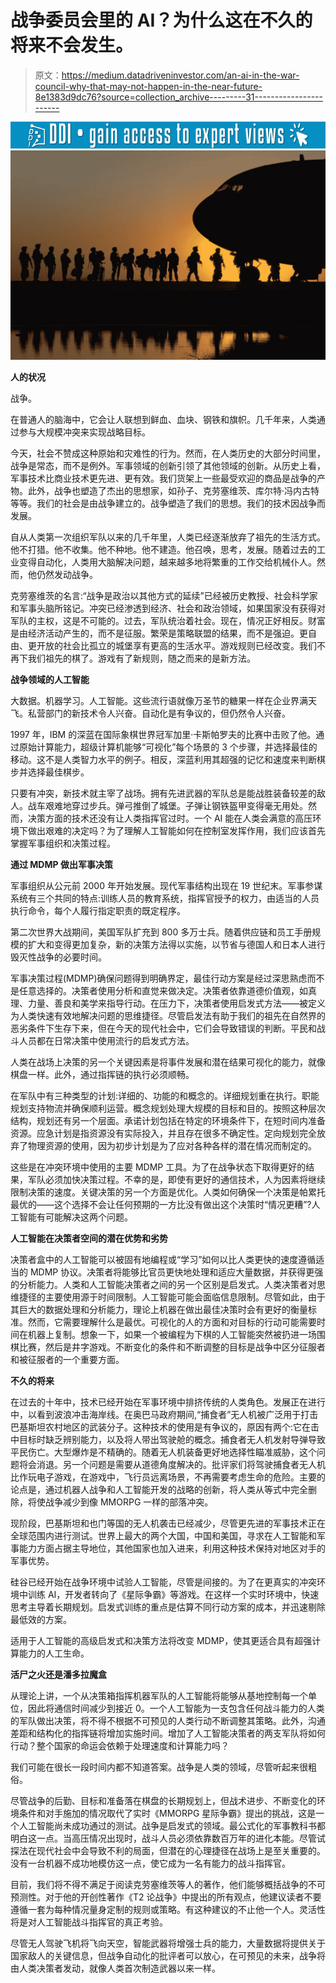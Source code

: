 # 战争委员会里的 AI？为什么这在不久的将来不会发生。

> 原文：<https://medium.datadriveninvestor.com/an-ai-in-the-war-council-why-that-may-not-happen-in-the-near-future-8e1383d9dc76?source=collection_archive---------31----------------------->

[![](img/2ad1051ddf6f61b640d5965500e72fcc.png)](http://www.track.datadriveninvestor.com/1B9E)![](img/50b058a7873c3885e5a5fc25ac962ef0.png)

**人的状况**

战争。

在普通人的脑海中，它会让人联想到鲜血、血块、钢铁和旗帜。几千年来，人类通过参与大规模冲突来实现战略目标。

今天，社会不赞成这种原始和灾难性的行为。然而，在人类历史的大部分时间里，战争是常态，而不是例外。军事领域的创新引领了其他领域的创新。从历史上看，军事技术比商业技术更先进、更有效。我们货架上一些最受欢迎的商品是战争的产物。此外，战争也塑造了杰出的思想家，如孙子、克劳塞维茨、库尔特·冯内古特等等。我们的社会是由战争建立的。战争塑造了我们的思想。我们的技术因战争而发展。

自从人类第一次组织军队以来的几千年里，人类已经逐渐放弃了祖先的生活方式。他不打猎。他不收集。他不种地。他不建造。他召唤，思考，发展。随着过去的工业变得自动化，人类用大脑解决问题，越来越多地将繁重的工作交给机械仆人。然而，他仍然发动战争。

克劳塞维茨的名言:“战争是政治以其他方式的延续”已经被历史教授、社会科学家和军事头脑所铭记。冲突已经渗透到经济、社会和政治领域，如果国家没有获得对军队的主权，这是不可能的。过去，军队统治着社会。现在，情况正好相反。财富是由经济活动产生的，而不是征服。繁荣是策略联盟的结果，而不是强迫。更自由、更开放的社会比孤立的城堡享有更高的生活水平。游戏规则已经改变。我们不再下我们祖先的棋了。游戏有了新规则，随之而来的是新方法。

**战争领域的人工智能**

大数据。机器学习。人工智能。这些流行语就像万圣节的糖果一样在企业界满天飞。私营部门的新技术令人兴奋。自动化是有争议的，但仍然令人兴奋。

1997 年，IBM 的深蓝在国际象棋世界冠军加里·卡斯帕罗夫的比赛中击败了他。通过原始计算能力，超级计算机能够“可视化”每个场景的 3 个步骤，并选择最佳的移动。这不是人类智力水平的例子。相反，深蓝利用其超强的记忆和速度来判断棋步并选择最佳棋步。

只要有冲突，新技术就主宰了战场。拥有先进武器的军队总是能战胜装备较差的敌人。战车艰难地穿过步兵。弹弓推倒了城堡。子弹让钢铁盔甲变得毫无用处。然而，决策方面的技术还没有让人类指挥官过时。一个 AI 能在人类会满意的高压环境下做出艰难的决定吗？为了理解人工智能如何在控制室发挥作用，我们应该首先掌握军事组织和决策过程。

**通过 MDMP 做出军事决策**

军事组织从公元前 2000 年开始发展。现代军事结构出现在 19 世纪末。军事参谋系统有三个共同的特点:训练人员的教育系统，指挥官授予的权力，由适当的人员执行命令，每个人履行指定职责的既定程序。

第二次世界大战期间，美国军队扩充到 800 多万士兵。随着供应链和员工手册规模的扩大和变得更加复杂，新的决策方法得以实施，以节省与德国人和日本人进行毁灭性战争的必要时间。

军事决策过程(MDMP)确保问题得到明确界定，最佳行动方案是经过深思熟虑而不是任意选择的。决策者使用分析和直觉来做决定。决策者依靠道德价值观，如真理、力量、善良和美学来指导行动。在压力下，决策者使用启发式方法——被定义为人类快速有效地解决问题的思维捷径。尽管启发法有助于我们的祖先在自然界的恶劣条件下生存下来，但在今天的现代社会中，它们会导致错误的判断。平民和战斗人员都在日常决策中使用流行的启发式方法。

人类在战场上决策的另一个关键因素是将事件发展和潜在结果可视化的能力，就像棋盘一样。此外，通过指挥链的执行必须顺畅。

在军队中有三种类型的计划:详细的、功能的和概念的。详细规划重在执行。职能规划支持物流并确保顺利运营。概念规划处理大规模的目标和目的。按照这种层次结构，规划还有另一个层面。承诺计划包括在特定的环境条件下，在短时间内准备资源。应急计划是指资源没有实际投入，并且存在很多不确定性。定向规划完全放弃了物理资源的使用，因为初步计划是为了应对各种各样的潜在情况而制定的。

这些是在冲突环境中使用的主要 MDMP 工具。为了在战争状态下取得更好的结果，军队必须加快决策过程。不幸的是，即使有更好的通信技术，人为因素将继续限制决策的速度。关键决策的另一个方面是优化。人类如何确保一个决策是帕累托最优的——这个选择不会让任何预期的一方比没有做出这个决策时“情况更糟”?人工智能有可能解决这两个问题。

**人工智能在决策者空间的潜在优势和劣势**

决策者盒中的人工智能可以被固有地编程或“学习”如何以比人类更快的速度遵循适当的 MDMP 协议。决策者将能够比官员更快地处理和适应大量数据，并获得更强的分析能力。人类和人工智能决策者之间的另一个区别是启发式。人类决策者对思维捷径的主要使用源于时间限制。人工智能可能会面临信息限制。尽管如此，由于其巨大的数据处理和分析能力，理论上机器在做出最佳决策时会有更好的衡量标准。然而，它需要理解什么是最优。可视化的人的方面和对目标的行动可能需要时间在机器上复制。想象一下，如果一个被编程为下棋的人工智能突然被扔进一场围棋比赛，然后是井字游戏。不断变化的条件和不断调整的目标是战争中区分征服者和被征服者的一个重要方面。

**不久的将来**

在过去的十年中，技术已经开始在军事环境中排挤传统的人类角色。发展正在进行中，以看到波浪冲击海岸线。在奥巴马政府期间,“捕食者”无人机被广泛用于打击巴基斯坦农村地区的武装分子。这种技术的使用是有争议的，原因有两个:它在击中目标时缺乏辨别能力，以及将人带出驾驶舱的概念。捕食者无人机发射导弹导致平民伤亡。大型爆炸是不精确的。随着无人机装备更好地选择性瞄准威胁，这个问题将会消退。另一个问题是需要从道德角度解决的。批评家们将驾驶捕食者无人机比作玩电子游戏，在游戏中，飞行员远离场景，不再需要考虑生命的危险。主要的论点是，通过机器人战争和人工智能开发的战略的创新，将人类从等式中完全删除，将使战争减少到像 MMORPG 一样的部落冲突。

现阶段，巴基斯坦和也门等国的无人机袭击已经减少，尽管更先进的军事技术正在全球范围内进行测试。世界上最大的两个大国，中国和美国，寻求在人工智能和军事能力方面占据主导地位，其他国家也加入进来，利用这种技术保持对地区对手的军事优势。

硅谷已经开始在战争环境中试验人工智能，尽管是间接的。为了在更真实的冲突环境中训练 AI，开发者转向了《星际争霸》等游戏。在这样一个实时环境中，快速思考主导着长期规划。启发式训练的重点是估算不同行动方案的成本，并迅速剔除最低效的方案。

适用于人工智能的高级启发式和决策方法将改变 MDMP，使其更适合具有超强计算能力的人工生命。

**活尸之火还是潘多拉魔盒**

从理论上讲，一个从决策箱指挥机器军队的人工智能将能够从基地控制每一个单位，因此将通信时间减少到接近 0。一个人工智能为一支包含任何战斗能力的人类的军队做出决策，将不得不根据不可预见的人类行动不断调整其策略。此外，沟通差距和结构化的指挥链将增加实施时间。增加了人工智能决策者的两支军队将如何行动？整个国家的命运会依赖于处理速度和计算能力吗？

我们可能在很长一段时间内都不知道答案。战争是人类的领域，尽管听起来很粗俗。

尽管战争的后勤、目标和准备落在棋盘的长期规划上，但战术进步、不断变化的环境条件和对手施加的情况取代了实时《MMORPG 星际争霸》提出的挑战，这是一个人工智能尚未成功通过的测试。战争是启发式的领域。最公式化的军事教科书都明白这一点。当高压情况出现时，战斗人员必须依靠数百万年的进化本能。尽管试探法在现代社会中会导致不利的局面，但潜在的心理捷径在战场上是至关重要的。没有一台机器不成功地模仿这一点，使它成为一名有能力的战斗指挥官。

目前，我们将不得不满足于阅读克劳塞维茨等人的著作，他们能够概括战争的不可预测性。对于他的开创性著作《T2 论战争》中提出的所有观点，他建议读者不要遵循一套为每种情况量身定制的规则或策略。有这种建议的不止他一个人。灵活性将是对人工智能战斗指挥官的真正考验。

尽管无人驾驶飞机将飞向天空，智能武器将增强士兵的能力，大量数据将提供关于国家敌人的关键信息，但战争自动化的批评者可以放心，在可预见的未来，战争将由人类决策者发动，就像人类首次制造武器以来一样。